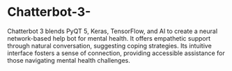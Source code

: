 # Chatterbot-3-
 Chatterbot 3 blends PyQT 5, Keras, TensorFlow, and AI to create a neural network-based help bot for mental health. It offers empathetic support through natural conversation, suggesting coping strategies. Its intuitive interface fosters a sense of connection, providing accessible assistance for those navigating mental health challenges.
